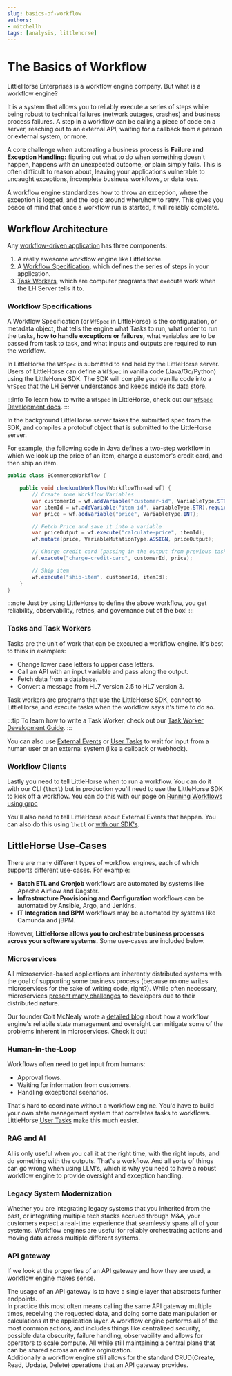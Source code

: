 ```yaml
---
slug: basics-of-workflow
authors:
- mitchellh
tags: [analysis, littlehorse]
---
```


# The Basics of Workflow

LittleHorse Enterprises is a workflow engine company. But what is a workflow engine?

<!-- truncate -->

It is a system that allows you to reliably execute a series of steps while being robust to technical failures (network outages, crashes) and business process failures. A step in a workflow can be calling a piece of code on a server, reaching out to an external API, waiting for a callback from a person or external system, or more.

A core challenge when automating a business process is **Failure and Exception Handling:** figuring out what to do when something doesn't happen, happens with an unexpected outcome, or plain simply fails. This is often difficult to reason about, leaving your applications vulnerable to uncaught exceptions, incomplete business workflows, or data loss.

A workflow engine standardizes how to throw an exception, where the exception is logged, and the logic around when/how to retry. This gives you peace of mind that once a workflow run is started, it will reliably complete.

## Workflow Architecture

Any [workflow-driven application](https://littlehorse.dev/docs/concepts) has three components:

1. A really awesome workflow engine like LittleHorse.
2. A [Workflow Specification](https://littlehorse.dev/docs/concepts/workflows), which defines the series of steps in your application.
3. [Task Workers](https://littlehorse.dev/docs/concepts/tasks), which are computer programs that execute work when the LH Server tells it to.

### Workflow Specifications

A Workflow Specification (or `WfSpec` in LittleHorse) is the configuration, or metadata object, that tells the engine what Tasks to run,
what order to run the tasks, **how to handle exceptions or failures,** what variables are to be passed from task to task, and what inputs and outputs are required to run the workflow.

In LittleHorse the `WfSpec` is submitted to and held by the LittleHorse server. Users of LittleHorse can define a `WfSpec` in vanilla code (Java/Go/Python) using the LittleHorse SDK. The SDK will compile your vanilla code into a `WfSpec` that the LH Server understands and keeps inside its data store.

:::info
To learn how to write a `WfSpec` in LittleHorse, check out our [`WfSpec` Development docs](https://littlehorse.dev/docs/developer-guide/wfspec-development).
:::

In the background LittleHorse server takes the submitted spec from the SDK, and compiles a protobuf object that is submitted to the LittleHorse server.

For example, the following code in Java defines a two-step workflow in which we look up the price of an item, charge a customer's credit card, and then ship an item.

```java
public class ECommerceWorkflow {

    public void checkoutWorkflow(WorkflowThread wf) {
        // Create some Workflow Variables
        var customerId = wf.addVariable("customer-id", VariableType.STR).searchable().required();
        var itemId = wf.addVariable("item-id", VariableType.STR).required();
        var price = wf.addVariable("price", VariableType.INT);

        // Fetch Price and save it into a variable
        var priceOutput = wf.execute("calculate-price", itemId);
        wf.mutate(price, VariableMutationType.ASSIGN, priceOutput);

        // Charge credit card (passing in the output from previous task)
        wf.execute("charge-credit-card", customerId, price);

        // Ship item
        wf.execute("ship-item", customerId, itemId);
    }
}
```

:::note
Just by using LittleHorse to define the above workflow, you get reliability, observability, retries, and governance out of the box!
:::

### Tasks and Task Workers

Tasks are the unit of work that can be executed a workflow engine. It's best to think in examples:
* Change lower case letters to upper case letters.
* Call an API with an input variable and pass along the output.
* Fetch data from a database.
* Convert a message from HL7 version 2.5 to HL7 version 3.

Task workers are programs that use the LittleHorse SDK, connect to LittleHorse, and execute tasks when the workflow says it's time to do so.

:::tip
To learn how to write a Task Worker, check out our [Task Worker Development Guide](https://littlehorse.dev/docs/developer-guide/task-worker-development).
:::

You can also use [External Events](https://littlehorse.dev/docs/concepts/external-events) or [User Tasks](https://littlehorse.dev/docs/concepts/user-tasks) to wait for input from a human user or an external system (like a callback or webhook).


### Workflow Clients

Lastly you need to tell LittleHorse when to run a workflow. You can do it with our CLI (`lhctl`) but in production you'll need to use the LittleHorse SDK to kick off a workflow. You can do this with our page on [Running Workflows using grpc](https://littlehorse.dev/docs/developer-guide/grpc/running-workflows)

You'll also need to tell LittleHorse about External Events that happen. You can also do this using `lhctl` or [with our SDK's](https://littlehorse.dev/docs/developer-guide/grpc/posting-external-events).

## LittleHorse Use-Cases

There are many different types of workflow engines, each of which supports different use-cases. For example:

* **Batch ETL and Cronjob** workflows are automated by systems like Apache Airflow and Dagster.
* **Infrastructure Provisioning and Configuration** workflows can be automated by Ansible, Argo, and Jenkins.
* **IT Integration and BPM** workflows may be automated by systems like Camunda and jBPM.

However, **LittleHorse allows you to orchestrate business processes across your software systems.** Some use-cases are included below.

### Microservices

All microservice-based applications are inherently distributed systems with the goal of supporting some business process (because no one writes microservices for the sake of writing code, right?). While often necessary, microservices [present many challenges](https://littlehorse.dev/blog/challenge-of-microservices) to developers due to their distributed nature.

Our founder Colt McNealy wrote a [detailed blog](https://littlehorse.dev/blog/microservices-and-workflow) about how a workflow engine's reliabile state management and oversight can mitigate some of the problems inherent in microservices. Check it out!

### Human-in-the-Loop

Workflows often need to get input from humans:
* Approval flows.
* Waiting for information from customers.
* Handling exceptional scenarios.

That's hard to coordinate without a workflow engine. You'd have to build your own state management system that correlates tasks to workflows. LittleHorse [User Tasks](https://littlehorse.dev/docs/concepts/user-tasks) make this much easier.

### RAG and AI

AI is only useful when you call it at the right time, with the right inputs, and do something with the outputs. That's a workflow. And all sorts of things can go wrong when using LLM's, which is why you need to have a robust workflow engine to provide oversight and exception handling.

### Legacy System Modernization

Whether you are integrating legacy systems that you inherited from the past, or integrating multiple tech stacks accrued through M&A, your customers expect a real-time experience that seamlessly spans all of your systems. Workflow engines are useful for reliably orchestrating actions and moving data across multiple different systems.

### API gateway

If we look at the properties of an API gateway and how they are used, a workflow engine makes sense.  
<!--TODO: insert example API gateway architecture -->
The usage of an API gateway is to have a single layer that abstracts further endpoints.  
In practice this most often means calling the same API gateway multiple times, receiving the requested data, and doing some date manipulation or calculations at the application layer.
A workflow engine performs all of the most common actions, and includes things like centralized security, possible data obscurity, failure handling, observability and allows for operators to scale compute.
All while still maintaining a central plane that can be shared across an entire orginization.  
Additionally a workflow engine still allows for the standard CRUD(Create, Read, Update, Delete) operations that an API gateway provides.

